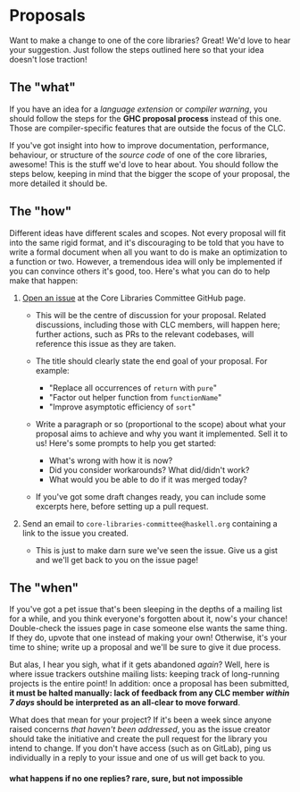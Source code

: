 # Proposals

Want to make a change to one of the core libraries? Great! We'd love to hear your suggestion. Just follow the steps outlined here so that your idea doesn't lose traction!

## The "what"

If you have an idea for a _language extension_ or _compiler warning_, you should follow the steps for the **GHC proposal process** instead of this one. Those are compiler-specific features that are outside the focus of the CLC.

If you've got insight into how to improve documentation, performance, behaviour, or structure of the _source code_ of one of the core libraries, awesome! This is the stuff we'd love to hear about. You should follow the steps below, keeping in mind that the bigger the scope of your proposal, the more detailed it should be.

## The "how"

Different ideas have different scales and scopes. Not every proposal will fit into the same rigid format, and it's discouraging to be told that you have to write a formal document when all you want to do is make an optimization to a function or two. However, a tremendous idea will only be implemented if you can convince others it's good, too. Here's what you can do to help make that happen:

1. [Open an issue](https://github.com/haskell/core-libraries-committee/issues/new) at the Core Libraries Committee GitHub page.

    - This will be the centre of discussion for your proposal. Related discussions, including those with CLC members, will happen here; further actions, such as PRs to the relevant codebases, will reference this issue as they are taken.
    - The title should clearly state the end goal of your proposal. For example:

        - "Replace all occurrences of `return` with `pure`"
        - "Factor out helper function from `functionName`"
        - "Improve asymptotic efficiency of `sort`"

    - Write a paragraph or so (proportional to the scope) about what your proposal aims to achieve and why you want it implemented. Sell it to us! Here's some prompts to help you get started:

        - What's wrong with how it is now?
        - Did you consider workarounds? What did/didn't work?
        - What would you be able to do if it was merged today?

    - If you've got some draft changes ready, you can include some excerpts here, before setting up a pull request.

2. Send an email to `core-libraries-committee@haskell.org` containing a link to the issue you created.

    - This is just to make darn sure we've seen the issue. Give us a gist and we'll get back to you on the issue page!

## The "when"

If you've got a pet issue that's been sleeping in the depths of a mailing list for a while, and you think everyone's forgotten about it, now's your chance! Double-check the issues page in case someone else wants the same thing. If they do, upvote that one instead of making your own! Otherwise, it's your time to shine; write up a proposal and we'll be sure to give it due process.

But alas, I hear you sigh, what if it gets abandoned _again_? Well, here is where issue trackers outshine mailing lists: keeping track of long-running projects is the entire point! In addition: once a proposal has been submitted, **it must be halted manually: lack of feedback from any CLC member _within 7 days_ should be interpreted as an all-clear to move forward**.

What does that mean for your project? If it's been a week since anyone raised concerns *that haven't been addressed*, you as the issue creator should take the initiative and create the pull request for the library you intend to change. If you don't have access (such as on GitLab), ping us individually in a reply to your issue and one of us will get back to you.

#### what happens if no one replies? rare, sure, but not impossible
